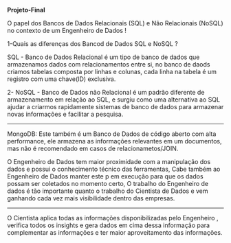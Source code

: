 **Projeto-Final**


O papel dos Bancos de Dados Relacionais (SQL) e Não Relacionais (NoSQL) no contexto de um Engenheiro de Dados !

1-Quais as diferenças dos Bancod de Dados SQL e NoSQL ?

SQL - Banco de Dados Relacional é um tipo de banco de dados que armazenamos dados com relacionamentos entre si, no banco de daods criamos tabelas composta por linhas e  colunas, cada linha na tabela é um registro com uma chave(ID) exclusiva. 


2- NoSQL - Banco de Dados não Relacional é um padrão diferente de armazenamento em relação ao SQL, e surgiu como uma alternativa ao SQL ajudar a criarmos rapidamente sistemas de banco de dados para armazenar novas informações e facilitar a pesquisa.

-------------------

MongoDB: 
Este também é um Banco de Dados de código aberto com alta performance, ele armazena as informações relevantes em um documentos, mas não é recomendado em casos de relacionametos/JOIN.


O Engenheiro de Dados tem maior proximidade com a manipulação dos dados e possui o conhecimento técnico das ferramentas, Cabe também ao Engenheiro de Dados manter este p em execução para que os dados possam ser coletados no momento certo, O trabalho do Engenheiro de dados é tão importante quanto o trabalho do Cientista de Dados e vem ganhando cada vez mais visibilidade dentro das empresas.

-----------------------------------
O Cientista aplica todas as informações disponibilizadas pelo Engenheiro , verifica todos os insights e gera dados em cima dessa informação para complementar as informações e ter maior aproveitamento das informações.
